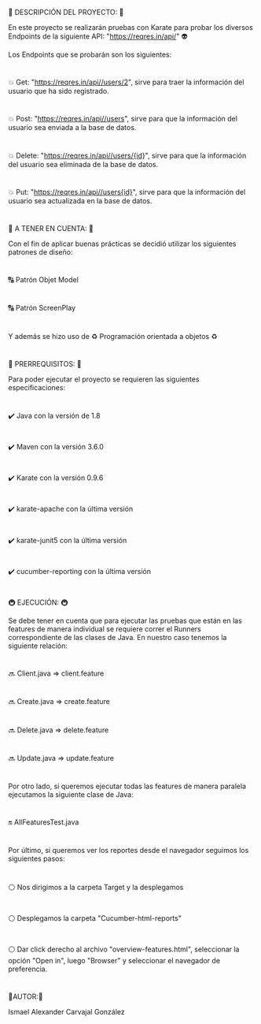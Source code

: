 :herb: DESCRIPCIÓN DEL PROYECTO: :herb:

En este proyecto se realizarán pruebas con Karate para probar los diversos Endpoints de la siguiente API: "https://reqres.in/api/" :alien:

Los Endpoints que se probarán son los siguientes:
#
:boom: Get: "https://reqres.in/api//users/2", sirve para traer la información del usuario que ha sido registrado.
# 
:boom: Post: "https://reqres.in/api//users", sirve para que la información del usuario sea enviada a la base de datos.
# 
:boom: Delete: "https://reqres.in/api//users/{id}", sirve para que la información del usuario sea eliminada de la base de datos.
# 
:boom: Put: "https://reqres.in/api//users{id}", sirve para que la información del usuario sea actualizada en la base de datos.
# 
#
:calling: A TENER EN CUENTA: :calling:

Con el fin de aplicar buenas prácticas se decidió utilizar los siguientes patrones de diseño:
#
:capital_abcd: Patrón Objet Model  
#
:capital_abcd: Patrón ScreenPlay
#
Y además se hizo uso de :recycle: Programación orientada a objetos :recycle:
#
#

:violin: PRERREQUISITOS: :violin:

Para poder ejecutar el proyecto se requieren las siguientes especificaciones:
#
:heavy_check_mark: Java con la versión de 1.8
#
:heavy_check_mark: Maven con la versión 3.6.0
#
:heavy_check_mark: Karate con la versión 0.9.6
#
:heavy_check_mark: karate-apache con la última versión
#
:heavy_check_mark: karate-junit5 con la última versión
#
:heavy_check_mark: cucumber-reporting con la última versión
#
#

:metro: EJECUCIÓN: :metro:

Se debe tener en cuenta que para ejecutar las pruebas que están en las features de manera individual se requiere correr el Runners correspondiente de las clases de Java. En nuestro caso tenemos la siguiente relación:
#

:soon: Client.java  => client.feature
#
:soon: Create.java  => create.feature
#
:soon: Delete.java  => delete.feature
#
:soon: Update.java  => update.feature
#
Por otro lado, si queremos ejecutar todas las features de manera paralela ejecutamos la siguiente clase de Java:
#
:on: AllFeaturesTest.java
#
Por último, si queremos ver los reportes desde el navegador seguimos los siguientes pasos:
#
:white_circle: Nos dirigimos a la carpeta Target y la desplegamos
#
:white_circle:  Desplegamos la carpeta "Cucumber-html-reports"
#
:white_circle: Dar click derecho al archivo "overview-features.html", seleccionar la opción "Open in", luego "Browser" y seleccionar el navegador de preferencia.

#

:man:AUTOR::man:

Ismael Alexander Carvajal González


